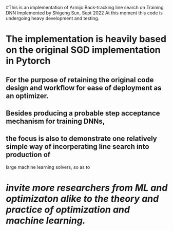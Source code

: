 #This is an implementation of Armijo Back-tracking line search on Training DNN
Implemented by Shigeng Sun, Sept 2022
At this moment this code is undergoing heavy development and testing. 

# The implementation is heavily based on the original SGD implementation in Pytorch
## For the purpose of retaining the original code design and workflow for ease of deployment as an optimizer.
## Besides producing a probable step acceptance mechanism for training DNNs, 
## the focus is also to demonstrate one relatively simple way of incorperating line search into production of
large machine learning solvers, so as to 

# *invite more researchers from ML and optimizaton alike to the theory and practice of optimization and machine learning.*